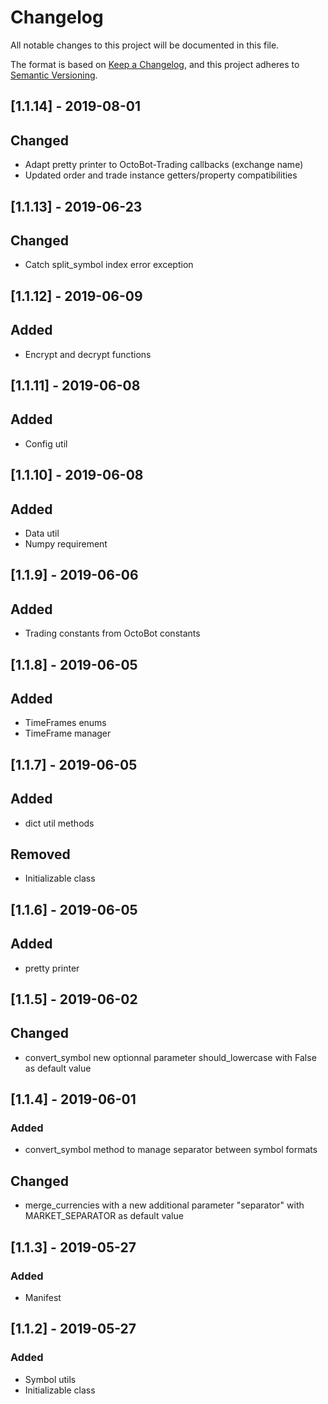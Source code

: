 # Changelog
All notable changes to this project will be documented in this file.

The format is based on [Keep a Changelog](https://keepachangelog.com/en/1.0.0/),
and this project adheres to [Semantic Versioning](https://semver.org/spec/v2.0.0.html).

## [1.1.14] - 2019-08-01
## Changed
- Adapt pretty printer to OctoBot-Trading callbacks (exchange name)
- Updated order and trade instance getters/property compatibilities

## [1.1.13] - 2019-06-23
## Changed
- Catch split_symbol index error exception

## [1.1.12] - 2019-06-09
## Added
- Encrypt and decrypt functions

## [1.1.11] - 2019-06-08
## Added
- Config util

## [1.1.10] - 2019-06-08
## Added
- Data util
- Numpy requirement

## [1.1.9] - 2019-06-06
## Added
- Trading constants from OctoBot constants

## [1.1.8] - 2019-06-05
## Added
- TimeFrames enums
- TimeFrame manager

## [1.1.7] - 2019-06-05
## Added
- dict util methods

## Removed
- Initializable class

## [1.1.6] - 2019-06-05
## Added
- pretty printer

## [1.1.5] - 2019-06-02
## Changed
- convert_symbol new optionnal parameter should_lowercase with False as default value 

## [1.1.4] - 2019-06-01
### Added
- convert_symbol method to manage separator between symbol formats
## Changed
- merge_currencies with a new additional parameter "separator" with MARKET_SEPARATOR as default value

## [1.1.3] - 2019-05-27
### Added
- Manifest

## [1.1.2] - 2019-05-27
### Added
- Symbol utils
- Initializable class
